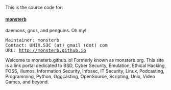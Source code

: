 <p>This is the source code for:</p>
<h4><a href="http://monsterb.github.io">monsterb</a></h4>
<p>daemons, gnus, and penguins. Oh my!</p>
<pre>
Maintainer: monsterb
Contact: UNIX.S3C (at) gmail (dot) com
URL: <a href="http://monsterb.github.io">http://monsterb.github.io</a>
</pre>

<p>Welcome to monsterb.github.io! Formerly known as monsterb.org. This site is a link portal dedicated to BSD, Cyber Security, Emulation, Ethical Hacking, FOSS, illumos, Information Security, Infosec, IT Security, Linux, Podcasting, Programming, Python, Oggcasting, OpenSource, Scripting, Unix, Video Games, and beyond.</p>
